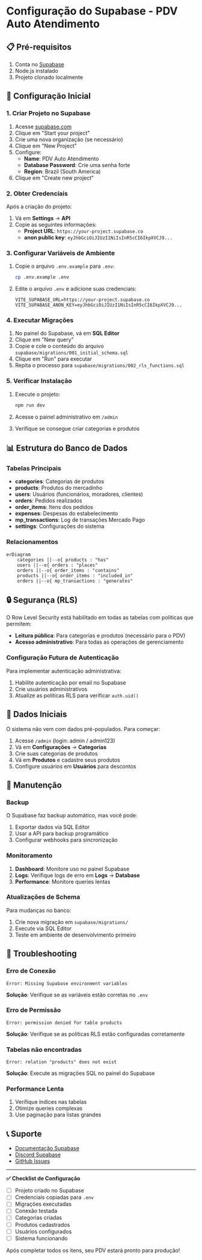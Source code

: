 # Configuração do Supabase - PDV Auto Atendimento

## 📋 Pré-requisitos

1. Conta no [Supabase](https://supabase.com)
2. Node.js instalado
3. Projeto clonado localmente

## 🚀 Configuração Inicial

### 1. Criar Projeto no Supabase

1. Acesse [supabase.com](https://supabase.com)
2. Clique em "Start your project"
3. Crie uma nova organização (se necessário)
4. Clique em "New Project"
5. Configure:
   - **Name**: PDV Auto Atendimento
   - **Database Password**: Crie uma senha forte
   - **Region**: Brazil (South America)
6. Clique em "Create new project"

### 2. Obter Credenciais

Após a criação do projeto:

1. Vá em **Settings** → **API**
2. Copie as seguintes informações:
   - **Project URL**: `https://your-project.supabase.co`
   - **anon public key**: `eyJhbGciOiJIUzI1NiIsInR5cCI6IkpXVCJ9...`

### 3. Configurar Variáveis de Ambiente

1. Copie o arquivo `.env.example` para `.env`:
   ```bash
   cp .env.example .env
   ```

2. Edite o arquivo `.env` e adicione suas credenciais:
   ```env
   VITE_SUPABASE_URL=https://your-project.supabase.co
   VITE_SUPABASE_ANON_KEY=eyJhbGciOiJIUzI1NiIsInR5cCI6IkpXVCJ9...
   ```

### 4. Executar Migrações

1. No painel do Supabase, vá em **SQL Editor**
2. Clique em "New query"
3. Copie e cole o conteúdo do arquivo `supabase/migrations/001_initial_schema.sql`
4. Clique em "Run" para executar
5. Repita o processo para `supabase/migrations/002_rls_functions.sql`

### 5. Verificar Instalação

1. Execute o projeto:
   ```bash
   npm run dev
   ```

2. Acesse o painel administrativo em `/admin`
3. Verifique se consegue criar categorias e produtos

## 📊 Estrutura do Banco de Dados

### Tabelas Principais

- **categories**: Categorias de produtos
- **products**: Produtos do mercadinho
- **users**: Usuários (funcionários, moradores, clientes)
- **orders**: Pedidos realizados
- **order_items**: Itens dos pedidos
- **expenses**: Despesas do estabelecimento
- **mp_transactions**: Log de transações Mercado Pago
- **settings**: Configurações do sistema

### Relacionamentos

```mermaid
erDiagram
    categories ||--o{ products : "has"
    users ||--o{ orders : "places"
    orders ||--o{ order_items : "contains"
    products ||--o{ order_items : "included_in"
    orders ||--o{ mp_transactions : "generates"
```

## 🔒 Segurança (RLS)

O Row Level Security está habilitado em todas as tabelas com políticas que permitem:

- **Leitura pública**: Para categorias e produtos (necessário para o PDV)
- **Acesso administrativo**: Para todas as operações de gerenciamento

### Configuração Futura de Autenticação

Para implementar autenticação administrativa:

1. Habilite autenticação por email no Supabase
2. Crie usuários administrativos
3. Atualize as políticas RLS para verificar `auth.uid()`

## 📝 Dados Iniciais

O sistema não vem com dados pré-populados. Para começar:

1. Acesse `/admin` (login: admin / admin123)
2. Vá em **Configurações** → **Categorias**
3. Crie suas categorias de produtos
4. Vá em **Produtos** e cadastre seus produtos
5. Configure usuários em **Usuários** para descontos

## 🔧 Manutenção

### Backup

O Supabase faz backup automático, mas você pode:

1. Exportar dados via SQL Editor
2. Usar a API para backup programático
3. Configurar webhooks para sincronização

### Monitoramento

1. **Dashboard**: Monitore uso no painel Supabase
2. **Logs**: Verifique logs de erro em **Logs** → **Database**
3. **Performance**: Monitore queries lentas

### Atualizações de Schema

Para mudanças no banco:

1. Crie nova migração em `supabase/migrations/`
2. Execute via SQL Editor
3. Teste em ambiente de desenvolvimento primeiro

## 🚨 Troubleshooting

### Erro de Conexão

```
Error: Missing Supabase environment variables
```

**Solução**: Verifique se as variáveis estão corretas no `.env`

### Erro de Permissão

```
Error: permission denied for table products
```

**Solução**: Verifique se as políticas RLS estão configuradas corretamente

### Tabelas não encontradas

```
Error: relation "products" does not exist
```

**Solução**: Execute as migrações SQL no painel do Supabase

### Performance Lenta

1. Verifique índices nas tabelas
2. Otimize queries complexas
3. Use paginação para listas grandes

## 📞 Suporte

- [Documentação Supabase](https://supabase.com/docs)
- [Discord Supabase](https://discord.supabase.com)
- [GitHub Issues](https://github.com/supabase/supabase/issues)

---

**✅ Checklist de Configuração**

- [ ] Projeto criado no Supabase
- [ ] Credenciais copiadas para `.env`
- [ ] Migrações executadas
- [ ] Conexão testada
- [ ] Categorias criadas
- [ ] Produtos cadastrados
- [ ] Usuários configurados
- [ ] Sistema funcionando

Após completar todos os itens, seu PDV estará pronto para produção!
